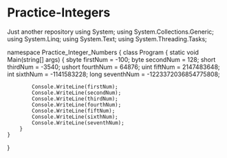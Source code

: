 # Practice-Integers
Just another repository
using System;
using System.Collections.Generic;
using System.Linq;
using System.Text;
using System.Threading.Tasks;

namespace Practice_Integer_Numbers
{
    class Program
    {
        static void Main(string[] args)
        {
            sbyte firstNum = -100;
            byte secondNum = 128;
            short thirdNum = -3540;
            ushort fourthNum = 64876;
            uint fiftNum = 2147483648;
            int sixthNum = -1141583228;
            long seventhNum = -1223372036854775808;

            Console.WriteLine(firstNum);
            Console.WriteLine(secondNum);
            Console.WriteLine(thirdNum);
            Console.WriteLine(fourthNum);
            Console.WriteLine(fiftNum);
            Console.WriteLine(sixthNum);
            Console.WriteLine(seventhNum);
        }
    }
}
